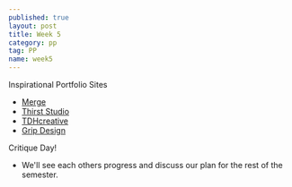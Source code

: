 ```yaml
---
published: true
layout: post
title: Week 5
category: pp
tag: PP
name: week5
---
```


Inspirational Portfolio Sites

- <a href="http://mergeworld.com" target="_blank">Merge</a>
- <a href="http://3st.com" target="_blank">Thirst Studio</a>
- <a href="http://tdhcreative.com/" target="_blank">TDHcreative</a>
- <a href="http://www.gripdesign.com/" target="_blank">Grip Design</a>

Critique Day!

- We'll see each others progress and discuss our plan for the rest of the semester.
